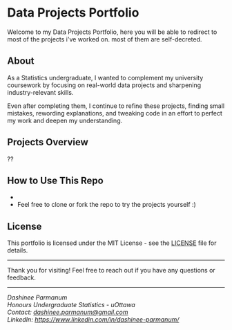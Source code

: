 # Data Projects Portfolio

Welcome to my Data Projects Portfolio, here you will be able to redirect to most of the projects i've worked on. most of them are self-decreted.

## About

As a Statistics undergraduate, I wanted to complement my university coursework by focusing on real-world data projects and sharpening industry-relevant skills. 

Even after completing them, I continue to refine these projects, finding small mistakes, rewording explanations, and tweaking code in an effort to perfect my work and deepen my understanding.

## Projects Overview
??

## How to Use This Repo

- 
- Feel free to clone or fork the repo to try the projects yourself :)

## License

This portfolio is licensed under the MIT License - see the [LICENSE](LICENSE) file for details.

---

Thank you for visiting! Feel free to reach out if you have any questions or feedback.

---

*Dashinee Parmanum*  
*Honours Undergraduate Statistics - uOttawa*  
*Contact: dashinee.parmanum@gmail.com*  
*LinkedIn: https://www.linkedin.com/in/dashinee-parmanum/*
